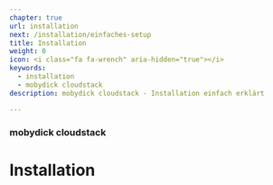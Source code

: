 ```yaml
---
chapter: true
url: installation
next: /installation/einfaches-setup
title: Installation
weight: 0
icon: <i class="fa fa-wrench" aria-hidden="true"></i>
keywords:
  - installation
  - mobydick cloudstack 
description: mobydick cloudstack - Installation einfach erklärt

---
```


### mobydick cloudstack

# Installation
